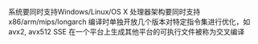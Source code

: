 系统要同时支持Windows/Linux/OS X
处理器架构要同时支持x86/arm/mips/longarch
编译时单独开放几个版本对特定指令集进行优化，如avx2, avx512 SSE
在一个平台上生成其他平台的可执行文件被称为交叉编译